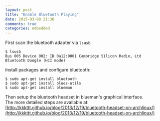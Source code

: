 ```yaml
---
layout: post
title: "Enable Bluetooth Playing"
date: 2015-03-08 21:36
comments: true
categories: embedded
---
```



First scan the bluetooth adapter via `lsusb`:    

```
$ lsusb
Bus 005 Device 002: ID 0a12:0001 Cambridge Silicon Radio, Ltd Bluetooth Dongle (HCI mode)

```
Install packages and configure bluetooth:    

```
$ sudo apt-get install bluetooth
$ sudo apt-get install bluez-utils
$ sudo apt-get install blueman

```
Then setup the bluetooth headset in blueman's graphical interface.    
The more detailed steps are available at:    
[http://kkkttt.github.io/blog/2013/12/19/bluetooth-headset-on-archlinux/](http://kkkttt.github.io/blog/2013/12/19/bluetooth-headset-on-archlinux/)    
